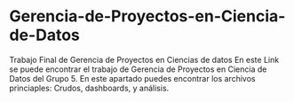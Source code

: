 # Gerencia-de-Proyectos-en-Ciencia-de-Datos
Trabajo Final de Gerencia de Proyectos en Ciencias de datos 
En este Link se puede encontrar el trabajo de Gerencia de Proyectos en Ciencia de Datos del Grupo 5. En este apartado puedes encontrar los archivos princiaples: Crudos, dashboards, y análisis.

